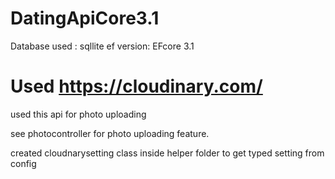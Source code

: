 # DatingApiCore3.1


Database used : sqllite
ef version: EFcore 3.1


# Used https://cloudinary.com/

used this api for photo uploading

see photocontroller for photo uploading feature.

created cloudnarysetting class inside helper folder to get typed setting from config
